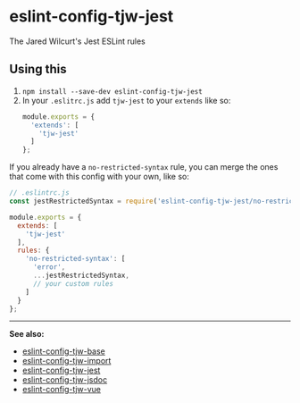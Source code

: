 # eslint-config-tjw-jest

The Jared Wilcurt's Jest ESLint rules


## Using this

1. `npm install --save-dev eslint-config-tjw-jest`
1. In your `.eslitrc.js` add `tjw-jest` to your `extends` like so:
    ```js
    module.exports = {
      'extends': [
        'tjw-jest'
      ]
    };
    ```

If you already have a `no-restricted-syntax` rule, you can merge the ones that come with this config with your own, like so:

```js
// .eslintrc.js
const jestRestrictedSyntax = require('eslint-config-tjw-jest/no-restricted-syntax.json');

module.exports = {
  extends: [
    'tjw-jest'
  ],
  rules: {
    'no-restricted-syntax': [
      'error',
      ...jestRestrictedSyntax,
      // your custom rules
    ]
  }
};
```


* * *


**See also:**

* [eslint-config-tjw-base](https://github.com/tjw-lint/eslint-config-tjw-base)
* [eslint-config-tjw-import](https://github.com/tjw-lint/eslint-config-tjw-import)
* [eslint-config-tjw-jest](https://github.com/tjw-lint/eslint-config-tjw-jest)
* [eslint-config-tjw-jsdoc](https://github.com/tjw-lint/eslint-config-tjw-jsdoc)
* [eslint-config-tjw-vue](https://github.com/tjw-lint/eslint-config-tjw-vue)
